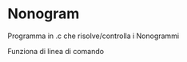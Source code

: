 # Nonogram
Programma in .c che risolve/controlla i Nonogrammi

Funziona di linea di comando <file input nonogram> <file input nonogram da controllare> <file output risultato>
